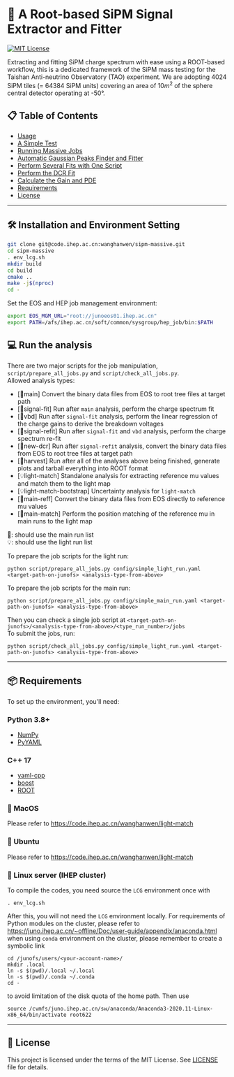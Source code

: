# 🚀 A Root-based SiPM Signal Extractor and Fitter

[![MIT License](https://img.shields.io/badge/license-MIT-blue.svg)](#license)

Extracting and fitting SiPM charge spectrum with ease using a ROOT-based workflow, this is a dedicated framework of the SiPM mass testing for the Taishan Anti-neutrino Observatory (TAO) experiment. We are adopting 4024 SiPM tiles (= 64384 SiPM units) covering an area of 10$m^2$ of the sphere central detector operating at -50&deg;.

## 📋 Table of Contents

- [Usage](#usage)
- [A Simple Test](#a-simple-test)
- [Running Massive Jobs](#running-massive-jobs)
- [Automatic Gaussian Peaks Finder and Fitter](#automatic-gaussian-peaks-finder-and-fitter)
- [Perform Several Fits with One Script](#perform-several-fits-with-one-script)
- [Perform the DCR Fit](#perform-the-dcr-fit)
- [Calculate the Gain and PDE](#calculate-the-gain-and-pde)
- [Requirements](#requirements)
- [License](#license)

---

## 🛠 Installation and Environment Setting

```bash
git clone git@code.ihep.ac.cn:wanghanwen/sipm-massive.git
cd sipm-massive
. env_lcg.sh
mkdir build
cd build
cmake ..
make -j$(nproc)
cd -
```

Set the EOS and HEP job management environment:

```bash
export EOS_MGM_URL="root://junoeos01.ihep.ac.cn"
export PATH=/afs/ihep.ac.cn/soft/common/sysgroup/hep_job/bin:$PATH
```

## 💻 Run the analysis

There are two major scripts for the job manipulation,   
`script/prepare_all_jobs.py` and `script/check_all_jobs.py`.  
Allowed analysis types:   
- [🔳main] Convert the binary data files from EOS to root tree files at target path
- [🔳signal-fit] Run after `main` analysis, perform the charge spectrum fit
- [🔳vbd] Run after `signal-fit` analysis, perform the linear regression of the charge gains to derive the breakdown voltages
- [🔳signal-refit] Run after `signal-fit` and `vbd` analysis, perform the charge spectrum re-fit
- [🔳new-dcr] Run after `signal-refit` analysis, convert the binary data files from EOS to root tree files at target path
- [🔳harvest] Run after all of the analyses above being finished, generate plots and tarball everything into ROOT format
- [💡light-match] Standalone analysis for extracting reference mu values and match them to the light map
- [💡light-match-bootstrap] Uncertainty analysis for `light-match`
- [🔳main-reff] Convert the binary data files from EOS directly to reference mu values
- [🔳main-match] Perform the position matching of the reference mu in main runs to the light map

🔳: should use the main run list  
💡: should use the light run list  

To prepare the job scripts for the light run:
```
python script/prepare_all_jobs.py config/simple_light_run.yaml <target-path-on-junofs> <analysis-type-from-above>
```

To prepare the job scripts for the main run:
```
python script/prepare_all_jobs.py config/simple_main_run.yaml <target-path-on-junofs> <analysis-type-from-above>
```
Then you can check a single job script at `<target-path-on-junofs>/<analysis-type-from-above>/<type_run_number>/jobs`  
To submit the jobs, run:  
```
python script/check_all_jobs.py config/simple_light_run.yaml <target-path-on-junofs> <analysis-type-from-above>
```

---

## 📦 Requirements

To set up the environment, you'll need:

### Python 3.8+
- [NumPy](https://numpy.org/)
- [PyYAML](https://pyyaml.org/)
### C++ 17
- [yaml-cpp](https://github.com/jbeder/yaml-cpp)
- [boost](https://www.boost.org/)
- [ROOT](https://root.cern/)

### 🍏 MacOS

Please refer to https://code.ihep.ac.cn/wanghanwen/light-match
<!-- MacOS installation steps go here -->

### 🐧 Ubuntu

Please refer to https://code.ihep.ac.cn/wanghanwen/light-match
<!-- Ubuntu installation steps go here -->

### 📡  Linux server (IHEP cluster)

To compile the codes, you need source the `LCG` environment once with
```
. env_lcg.sh
```
After this, you will not need the `LCG` environment locally.
For requirements of Python modules on the cluster, please refer to  
https://juno.ihep.ac.cn/~offline/Doc/user-guide/appendix/anaconda.html  
when using `conda` environment on the cluster, please remember to create a symbolic link
```
cd /junofs/users/<your-account-name>/
mkdir .local
ln -s $(pwd)/.local ~/.local
ln -s $(pwd)/.conda ~/.conda
cd -
```
to avoid limitation of the disk quota of the home path. Then use
```
source /cvmfs/juno.ihep.ac.cn/sw/anaconda/Anaconda3-2020.11-Linux-x86_64/bin/activate root622
```

---

## 📜 License

This project is licensed under the terms of the MIT License. See [LICENSE](https://code.ihep.ac.cn/wanghanwen/sipm-massive/-/raw/main/LICENSE) file for details.
